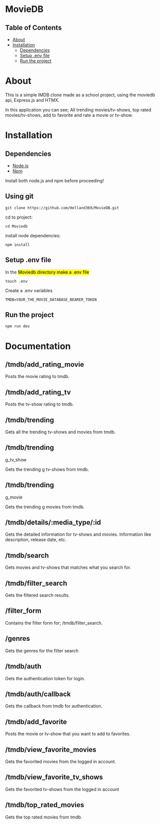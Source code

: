 # MovieDB

## Table of Contents

- [About](#About)
- [Installation](#Installation)
  - [Dependencies](#Dependencies)
  - [Setup .env file](#Setup-.env-file)
  - [Run the project](#Run-the-project)

# About
This is a simple IMDB clone made as a school project, using the moviedb api, Express.js and HTMX.

In this application you can see; All trending movies/tv-shows, top rated movies/tv-shows, add to favorite and rate a movie or tv-show.

# Installation

## Dependencies

- [Node.js](https://nodejs.org/en/download)
- [Npm](https://docs.npmjs.com/downloading-and-installing-node-js-and-npm)

Install both node.js and npm before proceeding!

## Using git

```
git clone https://github.com/Helland369/MovieDB.git

```

cd to project:

```
cd Moviedb
```

install node dependencies:

```
npm install
```

## Setup .env file

In the <mark>Moviedb<mark> directory make a .env file

```
touch .env
```

Create a .env variables

```
TMDB=YOUR_THE_MOVIE_DATABASE_BEARER_TOKEN
```

## Run the project

```
npm run dev
```

# Documentation

## /tmdb/add_rating_movie

Posts the movie rating to tmdb.

## /tmdb/add_rating_tv

Posts the tv-show rating to tmdb.

## /tmdb/trending

Gets all the trending
 tv-shows and movies from tmdb.

## /tmdb/trending
g_tv_show

Gets the trending
g tv-shows from tmdb.

## /tmdb/trending
g_movie

Gets the trending
g movies from tmdb.

## /tmdb/details/:media_type/:id

Gets the detailed information for tv-shows and movies. Information like description, release date, etc.

## /tmdb/search

Gets movies and tv-shows that matches what you search for.

## /tmdb/filter_search

Gets the filtered search results.

## /filter_form

Contains the filter form for; /tmdb/filter_search.

## /genres

Gets the genres for the filter search

## /tmdb/auth

Gets the authentication token for login.

## /tmdb/auth/callback

Gets the callback from tmdb for authentication.

## /tmdb/add_favorite

Posts the movie or tv-show that you want to add to favorites.

## /tmdb/view_favorite_movies

Gets the favorited movies from the logged in
 account.

## /tmdb/view_favorite_tv_shows

Gets the favorited tv-shows from the logged in
 account

## /tmdb/top_rated_movies

Gets the top rated movies from tmdb.



